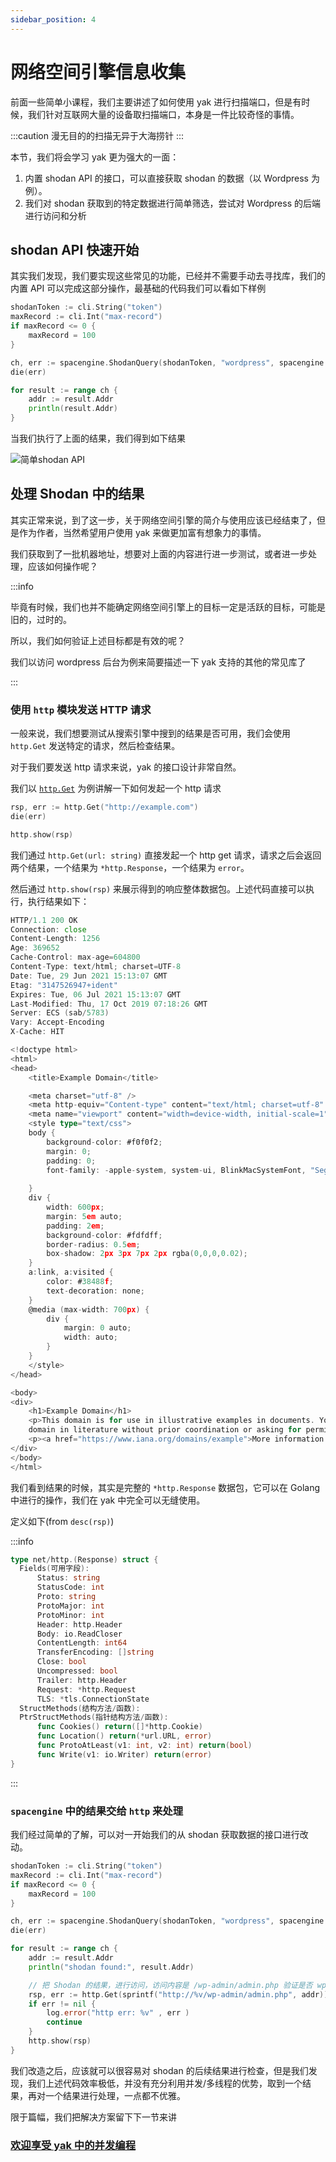 ```yaml
---
sidebar_position: 4
---
```


# 网络空间引擎信息收集

前面一些简单小课程，我们主要讲述了如何使用 yak 进行扫描端口，但是有时候，我们针对互联网大量的设备取扫描端口，本身是一件比较奇怪的事情。

:::caution
漫无目的的扫描无异于大海捞针
:::

本节，我们将会学习 yak 更为强大的一面：

1. 内置 shodan API 的接口，可以直接获取 shodan 的数据（以 Wordpress 为例）。
2. 我们对 shodan 获取到的特定数据进行简单筛选，尝试对 Wordpress 的后端进行访问和分析

## shodan API 快速开始

其实我们发现，我们要实现这些常见的功能，已经并不需要手动去寻找库，我们的内置 API 可以完成这部分操作，最基础的代码我们可以看如下样例

```go
shodanToken := cli.String("token")
maxRecord := cli.Int("max-record")
if maxRecord <= 0 {
    maxRecord = 100
}

ch, err := spacengine.ShodanQuery(shodanToken, "wordpress", spacengine.maxRecord(maxRecord))
die(err)

for result := range ch {
    addr := result.Addr
    println(result.Addr)
}
```

当我们执行了上面的结果，我们得到如下结果

![简单shodan API](../../static/img/lesson2_1.jpg)

## 处理 Shodan 中的结果

其实正常来说，到了这一步，关于网络空间引擎的简介与使用应该已经结束了，但是作为作者，当然希望用户使用 yak 来做更加富有想象力的事情。

我们获取到了一批机器地址，想要对上面的内容进行进一步测试，或者进一步处理，应该如何操作呢？

:::info

毕竟有时候，我们也并不能确定网络空间引擎上的目标一定是活跃的目标，可能是旧的，过时的。

所以，我们如何验证上述目标都是有效的呢？

我们以访问 wordpress 后台为例来简要描述一下 yak 支持的其他的常见库了

:::

### 使用 `http` 模块发送 HTTP 请求

一般来说，我们想要测试从搜索引擎中搜到的结果是否可用，我们会使用 `http.Get` 发送特定的请求，然后检查结果。

对于我们要发送 http 请求来说，yak 的接口设计非常自然。

我们以 [`http.Get`](/docs/api/http#httpget) 为例讲解一下如何发起一个 http 请求

```go
rsp, err := http.Get("http://example.com")
die(err)

http.show(rsp)
```

我们通过 `http.Get(url: string)` 直接发起一个 http get 请求，请求之后会返回两个结果，一个结果为 `*http.Response`，一个结果为 `error`。

然后通过 `http.show(rsp)` 来展示得到的响应整体数据包。上述代码直接可以执行，执行结果如下：

```go
HTTP/1.1 200 OK
Connection: close
Content-Length: 1256
Age: 369652
Cache-Control: max-age=604800
Content-Type: text/html; charset=UTF-8
Date: Tue, 29 Jun 2021 15:13:07 GMT
Etag: "3147526947+ident"
Expires: Tue, 06 Jul 2021 15:13:07 GMT
Last-Modified: Thu, 17 Oct 2019 07:18:26 GMT
Server: ECS (sab/5783)
Vary: Accept-Encoding
X-Cache: HIT

<!doctype html>
<html>
<head>
    <title>Example Domain</title>

    <meta charset="utf-8" />
    <meta http-equiv="Content-type" content="text/html; charset=utf-8" />
    <meta name="viewport" content="width=device-width, initial-scale=1" />
    <style type="text/css">
    body {
        background-color: #f0f0f2;
        margin: 0;
        padding: 0;
        font-family: -apple-system, system-ui, BlinkMacSystemFont, "Segoe UI", "Open Sans", "Helvetica Neue", Helvetica, Arial, sans-serif;
        
    }
    div {
        width: 600px;
        margin: 5em auto;
        padding: 2em;
        background-color: #fdfdff;
        border-radius: 0.5em;
        box-shadow: 2px 3px 7px 2px rgba(0,0,0,0.02);
    }
    a:link, a:visited {
        color: #38488f;
        text-decoration: none;
    }
    @media (max-width: 700px) {
        div {
            margin: 0 auto;
            width: auto;
        }
    }
    </style>    
</head>

<body>
<div>
    <h1>Example Domain</h1>
    <p>This domain is for use in illustrative examples in documents. You may use this
    domain in literature without prior coordination or asking for permission.</p>
    <p><a href="https://www.iana.org/domains/example">More information...</a></p>
</div>
</body>
</html>

```

我们看到结果的时候，其实是完整的 `*http.Response` 数据包，它可以在 Golang 中进行的操作，我们在 yak 中完全可以无缝使用。

定义如下(from `desc(rsp)`)

:::info

```go
type net/http.(Response) struct {
  Fields(可用字段): 
      Status: string  
      StatusCode: int  
      Proto: string  
      ProtoMajor: int  
      ProtoMinor: int  
      Header: http.Header  
      Body: io.ReadCloser  
      ContentLength: int64  
      TransferEncoding: []string  
      Close: bool  
      Uncompressed: bool  
      Trailer: http.Header  
      Request: *http.Request  
      TLS: *tls.ConnectionState  
  StructMethods(结构方法/函数): 
  PtrStructMethods(指针结构方法/函数): 
      func Cookies() return([]*http.Cookie) 
      func Location() return(*url.URL, error) 
      func ProtoAtLeast(v1: int, v2: int) return(bool) 
      func Write(v1: io.Writer) return(error) 
}
```

:::

### `spacengine` 中的结果交给 `http` 来处理

我们经过简单的了解，可以对一开始我们的从 shodan 获取数据的接口进行改动。

```go
shodanToken := cli.String("token")
maxRecord := cli.Int("max-record")
if maxRecord <= 0 {
    maxRecord = 100
}

ch, err := spacengine.ShodanQuery(shodanToken, "wordpress", spacengine.maxRecord(maxRecord))
die(err)

for result := range ch {
    addr := result.Addr
    println("shodan found:", result.Addr)

    // 把 Shodan 的结果，进行访问，访问内容是 /wp-admin/admin.php 验证是否 wp 的 admin 存在
    rsp, err := http.Get(sprintf("http://%v/wp-admin/admin.php", addr))
    if err != nil {
        log.error("http err: %v" , err )
        continue
    }
    http.show(rsp)
}
```

我们改造之后，应该就可以很容易对 shodan 的后续结果进行检查，但是我们发现，我们上述代码效率极低，并没有充分利用并发/多线程的优势，取到一个结果，再对一个结果进行处理，一点都不优雅。

限于篇幅，我们把解决方案留下下一节来讲

### [欢迎享受 yak 中的并发编程](/docs/newforyak/concurrent)